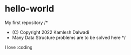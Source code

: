 # hello-world
My first repository
/*
 * (C) Copyright 2022 Kamlesh Dalwadi
 * Many Data Structure problems are to be solved here
 */
 
I love :coding
